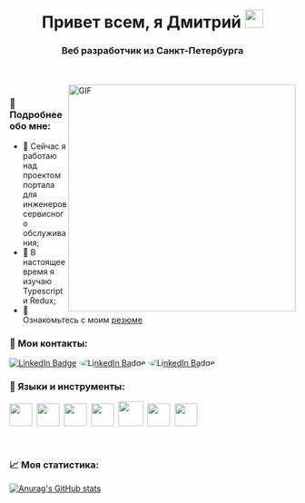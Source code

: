 <h1 align="center">Привет всем, я Дмитрий 
<img src="https://github.com/blackcater/blackcater/raw/main/images/Hi.gif" height="32"/></h1>
<h3 align="center">Веб разработчик из Санкт-Петербурга</h3>

<br>
<br>

<img align="right" alt="GIF" src="https://raw.githubusercontent.com/rahul-jha98/rahul-jha98/main/techstack.gif" width="400px"/>

### 🧐 Подробнее обо мне:

- 🔭   Сейчас я работаю над проектом портала для инженеров сервисного обслуживания;
- 🌱   В настоящее время я изучаю Typescript и Redux;
- 📄   Ознакомьтесь с моим [резюме](https://drive.google.com/file/d/1sYH2lBZlf6DHldSGXOP3aJ4kBNwHYbBF/view?usp=sharing)



### 📝 Мои контакты: 
<a href="https://www.linkedin.com/in/dmitry--ovchinnikov/"><img src="https://img.shields.io/badge/LinkedIn-blue?style=for-the-badge&logo=linkedin&logoColor=white" alt="LinkedIn Badge"/></a>
<a href="https://t.me/Maestrone0"><img src="https://img.shields.io/badge/Telegram-2CA5E0?style=for-the-badge&logo=telegram&logoColor=white" alt="LinkedIn Badge" style="border-radius:50%"/></a>
<a href="mailto:maestr234@gmail.com"><img src="https://img.shields.io/badge/Gmail-D14836?style=for-the-badge&logo=gmail&logoColor=white" alt="LinkedIn Badge" style="border-radius:50%"/></a>


### 🔨 Языки и инструменты:
<img src="https://cdn.jsdelivr.net/gh/devicons/devicon/icons/html5/html5-original.svg" width="40" height="40"/>&nbsp;
<img src="https://cdn.jsdelivr.net/gh/devicons/devicon/icons/css3/css3-original.svg" width="40" height="40"/>&nbsp;
<img src="https://cdn.jsdelivr.net/gh/devicons/devicon/icons/javascript/javascript-original.svg" width="40" height="40"/>&nbsp;
<img src="https://cdn.jsdelivr.net/gh/devicons/devicon/icons/react/react-original.svg" width="40" height="40"/>&nbsp;
<img src="https://raw.githubusercontent.com/rahul-jha98/github_readme_icons/main/language_and_tools/square/node/node.svg" width="44" height="44"/>&nbsp;
<img src="https://cdn.jsdelivr.net/gh/devicons/devicon/icons/git/git-original.svg" width="40" height="40"/>&nbsp;
<img src="https://cdn.jsdelivr.net/gh/devicons/devicon/icons/webpack/webpack-original.svg" width="40" height="40"/>&nbsp;

<br>

### 📈 Моя статистика:

[![Anurag's GitHub stats](https://github-readme-stats.vercel.app/api?username=Maestr1&theme=github_dark_dimmed)](https://github.com/anuraghazra/github-readme-stats)
